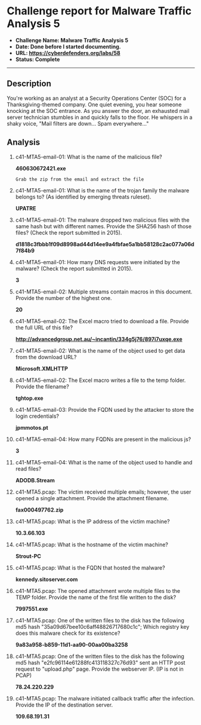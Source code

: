 # Challenge report for Malware Traffic Analysis 5

- **Challenge Name: Malware Traffic Analysis 5**
- **Date: Done before I started documenting.**
- **URL: <https://cyberdefenders.org/labs/58>**
- **Status: Complete**

***

## Description

You're working as an analyst at a Security Operations Center (SOC) for a Thanksgiving-themed company. One quiet evening, you hear someone knocking at the SOC entrance.  As you answer the door, an exhausted mail server technician stumbles in and quickly falls to the floor.  He whispers in a shaky voice, "Mail filters are down...  Spam everywhere..."

## Analysis

1. c41-MTA5-email-01: What is the name of the malicious file?

    **460630672421.exe**

    ```text
    Grab the zip from the email and extract the file
    ```

2. c41-MTA5-email-01: What is the name of the trojan family the malware belongs to? (As identified by emerging threats ruleset).

    **UPATRE**

3. c41-MTA5-email-01: The malware dropped two malicious files with the same hash but with different names. Provide the SHA256 hash of those files? (Check the report submitted in 2015).

    **d1818c3fbbb1f09d8998ad44d14ee9a4fbfae5a1bb58128c2ac077a06d7f84b9**

4. c41-MTA5-email-01: How many DNS requests were initiated by the malware? (Check the report submitted in 2015).

    **3**

5. c41-MTA5-email-02: Multiple streams contain macros in this document. Provide the number of the highest one.

    **20**

6. c41-MTA5-email-02: The Excel macro tried to download a file. Provide the full URL of this file?

    **<http://advancedgroup.net.au/~incantin/334g5j76/897i7uxqe.exe>**

7. c41-MTA5-email-02: What is the name of the object used to get data from the download URL?

    **Microsoft.XMLHTTP**

8. c41-MTA5-email-02: The Excel macro writes a file to the temp folder. Provide the filename?

    **tghtop.exe**

9. c41-MTA5-email-03: Provide the FQDN used by the attacker to store the login credentials?

    **jpmmotos.pt**

10. c41-MTA5-email-04: How many FQDNs are present in the malicious js?

    **3**

11. c41-MTA5-email-04: What is the name of the object used to handle and read files?

    **ADODB.Stream**

12. c41-MTA5.pcap: The victim received multiple emails; however, the user opened a single attachment. Provide the attachment filename.

    **fax000497762.zip**

13. c41-MTA5.pcap: What is the IP address of the victim machine?

    **10.3.66.103**

14. c41-MTA5.pcap: What is the hostname of the victim machine?

    **Strout-PC**

15. c41-MTA5.pcap: What is the FQDN that hosted the malware?

    **kennedy.sitoserver.com**

16. c41-MTA5.pcap: The opened attachment wrote multiple files to the TEMP folder. Provide the name of the first file written to the disk?

    **7997551.exe**

17. c41-MTA5.pcap: One of the written files to the disk has the following md5 hash "35a09d67bee10c6aff48826717680c1c"; Which registry key does this malware check for its existence?

    **9a83a958-b859-11d1-aa90-00aa00ba3258**

18. c41-MTA5.pcap: One of the written files to the disk has the following md5 hash "e2fc96114e61288fc413118327c76d93" sent an HTTP post request to "upload.php" page. Provide the webserver IP. (IP is not in PCAP)

    **78.24.220.229**

19. c41-MTA5.pcap: The malware initiated callback traffic after the infection. Provide the IP of the destination server.

    **109.68.191.31**
